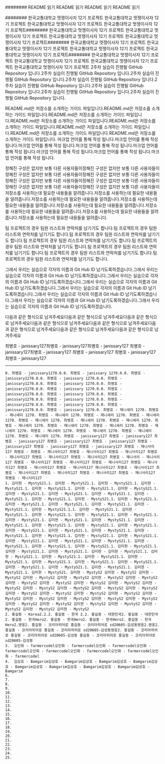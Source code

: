 ######## README 읽기 README 읽기 README 읽기 README 읽기

######## 한국교통대학교 멋쟁이사자 12기 프로젝트 한국교통대학교 멋쟁이사자 12기 프로젝트 한국교통대학교 멋쟁이사자 12기 프로젝트 한국교통대학교 멋쟁이사자 12기 프로젝트######## 한국교통대학교 멋쟁이사자 12기 프로젝트 한국교통대학교 멋쟁이사자 12기 프로젝트 한국교통대학교 멋쟁이사자 12기 프로젝트 한국교통대학교 멋쟁이사자 12기 프로젝트######## 한국교통대학교 멋쟁이사자 12기 프로젝트 한국교통대학교 멋쟁이사자 12기 프로젝트 한국교통대학교 멋쟁이사자 12기 프로젝트 한국교통대학교 멋쟁이사자 12기 프로젝트######## 한국교통대학교 멋쟁이사자 12기 프로젝트 한국교통대학교 멋쟁이사자 12기 프로젝트 한국교통대학교 멋쟁이사자 12기 프로젝트 한국교통대학교 멋쟁이사자 12기 프로젝트
2주차 실습이 진행될 GitHub Repository 입니다.2주차 실습이 진행될 GitHub Repository 입니다.2주차 실습이 진행될 GitHub Repository 입니다.2주차 실습이 진행될 GitHub Repository 입니다.2주차 실습이 진행될 GitHub Repository 입니다.2주차 실습이 진행될 GitHub Repository 입니다.2주차 실습이 진행될 GitHub Repository 입니다.2주차 실습이 진행될 GitHub Repository 입니다.

README.md은 저장소를 소개하는 가이드 파일입니다.README.md은 저장소를 소개하는 가이드 파일입니다.README.md은 저장소를 소개하는 가이드 파일입니다.README.md은 저장소를 소개하는 가이드 파일입니다.README.md은 저장소를 소개하는 가이드 파일입니다.README.md은 저장소를 소개하는 가이드 파일입니다.README.md은 저장소를 소개하는 가이드 파일입니다.README.md은 저장소를 소개하는 가이드 파일입니다.
마크업 언어를 통해 작성 됩니다.마크업 언어를 통해 작성 됩니다.마크업 언어를 통해 작성 됩니다.마크업 언어를 통해 작성 됩니다.마크업 언어를 통해 작성 됩니다.마크업 언어를 통해 작성 됩니다.마크업 언어를 통해 작성 됩니다.마크업 언어를 통해 작성 됩니다.

정해진 구성은 없지만 보통 다른 사용자들이정해진 구성은 없지만 보통 다른 사용자들이정해진 구성은 없지만 보통 다른 사용자들이정해진 구성은 없지만 보통 다른 사용자들이정해진 구성은 없지만 보통 다른 사용자들이정해진 구성은 없지만 보통 다른 사용자들이정해진 구성은 없지만 보통 다른 사용자들이정해진 구성은 없지만 보통 다른 사용자들이
저장소를 사용하는데 필요한 내용들을 알려줍니다.저장소를 사용하는데 필요한 내용들을 알려줍니다.저장소를 사용하는데 필요한 내용들을 알려줍니다.저장소를 사용하는데 필요한 내용들을 알려줍니다.저장소를 사용하는데 필요한 내용들을 알려줍니다.저장소를 사용하는데 필요한 내용들을 알려줍니다.저장소를 사용하는데 필요한 내용들을 알려줍니다.저장소를 사용하는데 필요한 내용들을 알려줍니다.

팀 프로젝트의 경우 팀원 리스트와 연락처를 남기기도 합니다.팀 프로젝트의 경우 팀원 리스트와 연락처를 남기기도 합니다.팀 프로젝트의 경우 팀원 리스트와 연락처를 남기기도 합니다.팀 프로젝트의 경우 팀원 리스트와 연락처를 남기기도 합니다.팀 프로젝트의 경우 팀원 리스트와 연락처를 남기기도 합니다.팀 프로젝트의 경우 팀원 리스트와 연락처를 남기기도 합니다.팀 프로젝트의 경우 팀원 리스트와 연락처를 남기기도 합니다.팀 프로젝트의 경우 팀원 리스트와 연락처를 남기기도 합니다.

그래서 우리는 실습으로 각자의 이름과 Git Hub ID 남기도록하겠습니다.그래서 우리는 실습으로 각자의 이름과 Git Hub ID 남기도록하겠습니다.그래서 우리는 실습으로 각자의 이름과 Git Hub ID 남기도록하겠습니다.그래서 우리는 실습으로 각자의 이름과 Git Hub ID 남기도록하겠습니다.그래서 우리는 실습으로 각자의 이름과 Git Hub ID 남기도록하겠습니다.그래서 우리는 실습으로 각자의 이름과 Git Hub ID 남기도록하겠습니다.그래서 우리는 실습으로 각자의 이름과 Git Hub ID 남기도록하겠습니다.그래서 우리는 실습으로 각자의 이름과 Git Hub ID 남기도록하겠습니다.

다음과 같은 형식으로 남겨주세요다음과 같은 형식으로 남겨주세요다음과 같은 형식으로 남겨주세요다음과 같은 형식으로 남겨주세요다음과 같은 형식으로 남겨주세요다음과 같은 형식으로 남겨주세요다음과 같은 형식으로 남겨주세요다음과 같은 형식으로 남겨주세요

최병호 - janissary127최병호 - janissary127최병호 - janissary127 최병호 - janissary127최병호 - janissary127 최병호 - janissary127 최병호 - janissary127 최병호 - janissary127

------------------------
    0. 최병호 - janissary1270.0.0. 최병호 - janissary 1270.0.0. 최병호 - janissary1270.0.0. 최병호 - janissary 1270.0.0. 최병호 - janissary1270.0.0. 최병호 - janissary 1270.0.0. 최병호 - janissary1270.0.0. 최병호 - janissary 1270.0.0. 최병호 - janissary1270.0.0. 최병호 - janissary 1270.0.0. 최병호 - janissary1270.0.0. 최병호 - janissary 1270.0.0. 최병호 - janissary1270.0.0. 최병호 - janissary 1270.0.0. 최병호 - janissary1270.0.0. 최병호 - janissary 1270.0. 최병호 - 재니세리 1270. 최병호 - 재니세리 1270. 최병호 - 재니세리 1270. 최병호 - 재니세리 1270. 최병호 - 재니세리 1270. 최병호 - 재니세리 1270. 최병호 - 재니세리 1270. 최병호 - 재니세리 1270. 최병호 - 재니세리 1270. 최병호 - 재니세리 1270. 최병호 - 재니세리 1270. 최병호 - 재니세리 1270. 최병호 - 재니세리 1270. 최병호 - 재니세리 1270. 최병호 - 재니세리 1270. 최병호 - 재니세리 1270. 최병호 - janissary127 최병호 - janissary127 최병호 - janissary127 최병호 - janissary127 최병호 - janissary127 최병호 - janissary127 최병호 - janissary127 최병호 - janissary127 최병호 - 재니사리127 최병호 - 최병호 - 재니사리127 최병호 - 재니사리127 최병호 - 재니사리127 최병호 - 재니사리127 최병호 - 재니사리127 최병호 - 재니사리127 최병호 - 재니사리 - 재니사리127 최병호 - 재니사리127 최병호 - 재니사리127 최병호 - 재니사리127 최병호 - 재니사리127 최병호 - 재니사리127 최병호 - 재니사리127 재니사리127 최병호 - 재니사리127 최병호 - 재니사리127 최병호 - 재니사리127 최병호 - 재니사리127 최병호 - 재니사리127 최병호 - 재니사리127
    1. 김미현 - MystyS21.1. 김미현 - MystyS21.1. 김미현 - MystyS21.1. 김미현 - MystyS21.1. 김미현 - MystyS21.1. 김미현 - MystyS21.1. 김미현 - MystyS21.1. 김미현 - MystyS21.1. 김미현 - MystyS21.1. 김미현 - MystyS21.1. 김미현 - MystyS21.1. 김미현 - MystyS21.1. 김미현 - MystyS21.1. 김미현 - MystyS21.1. 김미현 - MystyS21.1. 김미현 - MystyS21.1. 김미현 - MystyS21.1. 김미현 - MystyS21.1. 김미현 - MystyS21.1.1. 김미현 - MystyS21.1. 김미현 - MystyS21.1. 김미현 - MystyS21.1. 김미현 - MystyS21.1. 김미현 - MystyS21.1. 김미현 - MystyS21.1. 김미현 - MystyS21.1. 김미현 - MystyS21.1. 김미현 - MystyS21.1. 김미현 - MystyS21.1. 김미현 - MystyS21.1. 김미현 - MystyS21.1. 김미현 - MystyS21.1. 김미현 - MystyS21.1. 김미현 - MystyS21.1. 김미현 - MystyS21.1. 김미현 - MystyS21.1. 김미현 - MystyS21.1. 김미현 - MystyS21.1. 김미현 - MystyS21.1. 김미현 - MystyS21.1. 김미현 - MystyS21.1. 김미현 - MystyS21.1. 김미현 - MystyS21.1. 김미현 - MystyS21.1. 김미현 - MystyS21.1. 김미현 - MystyS21.1. 김미현 - MystyS21.1. 김미현 - 김미현 - MystyS21.1. 김미현 - MystyS21.1. 김미현 - MystyS21.1. 김미현 - MystyS21.1. 김미현 - MystyS21.1. 김미현 - MystyS21.1. 김미현 - MystyS21.1. 김미현 - MystyS21.1. 김미현 - MystyS21.1. 김미현 - MystyS21.1. 김미현 - MystyS21.1. 김미현 - MystyS21.1. 김미현 - MystyS21. 김미현 - MystyS2 김미현 - MystyS2 김미현 - MystyS2 김미현 - MystyS2 김미현 - MystyS2 김미현 - MystyS2 김미현 - MystyS2 김미현 - MystyS2 김미현 - MystyS2 김미현 - MystyS2 김미현 - MystyS2 김미현 - MystyS2 김미현 - MystyS2 김미현 - MystyS2 김미현 - MystyS2 김미현 - MystyS2 김미현 - MystyS2 김미현 - MystyS2 김미현 - MystyS2 김미현 - MystyS2 김미현 - MystyS2 김미현 - MystyS2 김미현 - MystyS2 김미현 - MystyS2 김미현 - MystyS2 김미현 - MystyS2 김미현 - MystyS2 김미현 - MystyS2 김미현 - MystyS2 김미현 - MystyS2 김미현 - MystyS2 김미현 - MystyS2
    2. 홍길동 - Korea2.2.2. 홍길동 - 한국 2.2. 홍길동 - 대한민국2. 홍길동 - 대한민국2. 홍길동 - 한국Hero2. 홍길동 - 한국Hero2. 홍길동 - 한국Hero2. 홍길동 - 한국Hero2.영웅2. 홍길동 - 코리아히어로 홍길동 - 코리아히어로 sd20605-김성동영웅2.영웅2. 홍길동 - 코리아히어로 홍길동 - 코리아히어로 sd20605-김성동영웅2. 홍길동 - 코리아히어로 홍길동 - 코리아히어로 sd20605-김성동 홍길동 - 코리아히어로 홍길동 - 코리아히어로 sd20605-김성동
    3.  오인화 - farmercodel오인화 - farmercodel오인화 - farmercodel오인화 - farmercodel오인화 - farmercodel오인화 - farmercodel오인화 - farmercodel오인화 - farmercodel
    4.  김상호 - Bamgarim김상호 - Bamgarim김상호 - Bamgarim김상호 - Bamgarim김상호 - Bamgarim김상호 - Bamgarim김상호 - Bamgarim김상호 - Bamgarim김상호 - Bamgarim
    6.  
    7.  
    8.  
    9.  
    10. 
    11.
    12.
    13.
    14.
    15.
    16.
    17.
    18.
    19.
    20.
    21.
    22.
    23.
    24.
    25.
